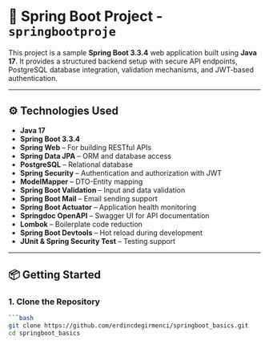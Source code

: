 # 🌱 Spring Boot Project - `springbootproje`

This project is a sample **Spring Boot 3.3.4** web application built using **Java 17**. It provides a structured backend setup with secure API endpoints, PostgreSQL database integration, validation mechanisms, and JWT-based authentication.

---

## ⚙️ Technologies Used

- **Java 17**
- **Spring Boot 3.3.4**
- **Spring Web** – For building RESTful APIs
- **Spring Data JPA** – ORM and database access
- **PostgreSQL** – Relational database
- **Spring Security** – Authentication and authorization with JWT
- **ModelMapper** – DTO-Entity mapping
- **Spring Boot Validation** – Input and data validation
- **Spring Boot Mail** – Email sending support
- **Spring Boot Actuator** – Application health monitoring
- **Springdoc OpenAPI** – Swagger UI for API documentation
- **Lombok** – Boilerplate code reduction
- **Spring Boot Devtools** – Hot reload during development
- **JUnit & Spring Security Test** – Testing support

---

## 📦 Getting Started

### 1. Clone the Repository

```bash
```bash
git clone https://github.com/erdincdegirmenci/springboot_basics.git
cd springboot_basics


